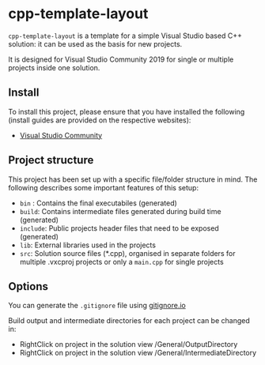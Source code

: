 cpp-template-layout
===

`cpp-template-layout` is a template for a simple Visual Studio based C++ solution: it can be used as the basis for new projects.

It is designed for Visual Studio Community 2019 for single or multiple projects inside one solution.

Install
------

To install this project, please ensure that you have installed the following (install guides are provided on the respective websites):

  - [Visual Studio Community](https://visualstudio.microsoft.com/vs/community/)


Project structure
-------------

This project has been set up with a specific file/folder structure in mind. The following describes some important features of this setup:

  - `bin` : Contains the final executabiles (generated)
  - `build`: Contains intermediate files generated during build time (generated)
  - `include`: Public projects header files that need to be exposed (generated)
  - `lib`: External libraries used in the projects
  - `src`: Solution source files (*.cpp), organised in separate folders for multiple .vxcproj projects or only a `main.cpp` for single projects

Options
-------------

You can generate the `.gitignore` file using [gitignore.io](https://www.gitignore.io/)

Build output and intermediate directories for each project can be changed in: 
 - RightClick on project in the solution view /General/OutputDirectory 
 - RightClick on project in the solution view /General/IntermediateDirectory
